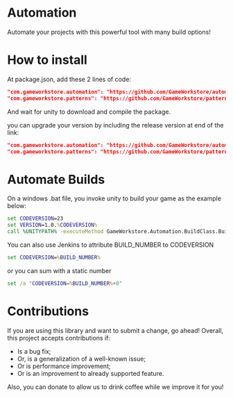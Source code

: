# Automation
Automate your projects with this powerful tool with many build options!

# How to install

At package.json, add these 2 lines of code:
```json
"com.gameworkstore.automation": "https://github.com/GameWorkstore/automation.git#1.1.1"
"com.gameworkstore.patterns": "https://github.com/GameWorkstore/patterns.git#1.1.8"
```

And wait for unity to download and compile the package.

you can upgrade your version by including the release version at end of the link:
```json
"com.gameworkstore.automation": "https://github.com/GameWorkstore/automation.git#1.1.1"
"com.gameworkstore.patterns": "https://github.com/GameWorkstore/patterns.git#1.1.8"
```

# Automate Builds

On a windows .bat file, you invoke unity to build your game as the example below:
```bat
set CODEVERSION=23
set VERSION=1.0.%CODEVERSION%
call %UNITYPATH% -executeMethod GameWorkstore.Automation.BuildClass.BuildClass.BuildAndroid -projectPath %WORKSPACE% -gameversion %VERSION% -bundleversion %CODEVERSION%
```

You can also use Jenkins to attribute BUILD_NUMBER to CODEVERSION
```bat
set CODEVERSION=%BUILD_NUMBER%
```

or you can sum with a static number
```bat
set /a "CODEVERSION=%BUILD_NUMBER%+0"
```

# Contributions

If you are using this library and want to submit a change, go ahead! Overall, this project accepts contributions if:
- Is a bug fix;
- Or, is a generalization of a well-known issue;
- Or is performance improvement;
- Or is an improvement to already supported feature.

Also, you can donate to allow us to drink coffee while we improve it for you!
